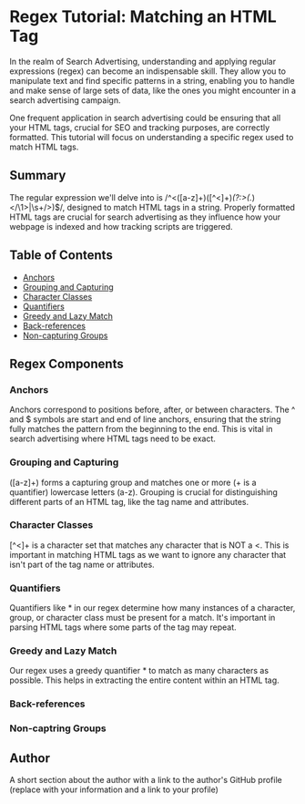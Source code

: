 # Regex Tutorial: Matching an HTML Tag

In the realm of Search Advertising, understanding and applying regular expressions (regex) can become an indispensable skill. They allow you to manipulate text and find specific patterns in a string, enabling you to handle and make sense of large sets of data, like the ones you might encounter in a search advertising campaign.

One frequent application in search advertising could be ensuring that all your HTML tags, crucial for SEO and tracking purposes, are correctly formatted. This tutorial will focus on understanding a specific regex used to match HTML tags.

## Summary

The regular expression we'll delve into is /^<([a-z]+)([^<]+)*(?:>(.*)<\/\1>|\s+\/>)$/, designed to match HTML tags in a string. Properly formatted HTML tags are crucial for search advertising as they influence how your webpage is indexed and how tracking scripts are triggered.

## Table of Contents

- [Anchors](#anchors)
- [Grouping and Capturing](#grouping-and-capturing)
- [Character Classes](#character-classes)
- [Quantifiers](#quantifiers)
- [Greedy and Lazy Match](#greedy-and-lazy-match)
- [Back-references](#back-references)
- [Non-capturing Groups](#non-capturing-groups)

## Regex Components

### Anchors

Anchors correspond to positions before, after, or between characters. The ^ and $ symbols are start and end of line anchors, ensuring that the string fully matches the pattern from the beginning to the end. This is vital in search advertising where HTML tags need to be exact.

### Grouping and Capturing

([a-z]+) forms a capturing group and matches one or more (+ is a quantifier) lowercase letters (a-z). Grouping is crucial for distinguishing different parts of an HTML tag, like the tag name and attributes.

### Character Classes

[^<]+ is a character set that matches any character that is NOT a <. This is important in matching HTML tags as we want to ignore any character that isn't part of the tag name or attributes.

### Quantifiers

Quantifiers like * in our regex determine how many instances of a character, group, or character class must be present for a match. It's important in parsing HTML tags where some parts of the tag may repeat.

### Greedy and Lazy Match

Our regex uses a greedy quantifier * to match as many characters as possible. This helps in extracting the entire content within an HTML tag.

### Back-references

### Non-captring Groups

## Author

A short section about the author with a link to the author's GitHub profile (replace with your information and a link to your profile)
